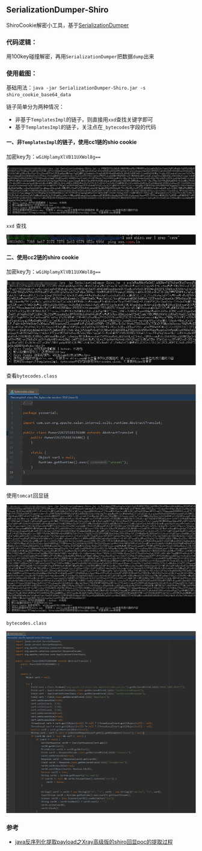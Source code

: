 ## SerializationDumper-Shiro

ShiroCookie解密小工具，基于[SerializationDumper](https://github.com/NickstaDB/SerializationDumper)

### 代码逻辑：

用100key碰撞解密，再用`SerializationDumper`把数据`dump`出来

### 使用截图：

基础用法：`java -jar SerializationDumper-Shiro.jar -s shiro_cookie_base64_data`

链子简单分为两种情况：

- 非基于`TemplatesImpl`的链子，则直接用`xxd`查找关键字即可
- 基于`TemplatesImpl`的链子，关注点在`_bytecodes`字段的代码

#### 一、非`TemplatesImpl`的链子，使用cc1链的shio cookie

加密key为：`wGiHplamyXlVB11UXWol8g==`

![image-20200815172742532](img/image-20200815172742532.png)

`xxd` 查找

![image-20200815172851945](img/image-20200815172851945.png)

#### 二、使用cc2链的shiro cookie

加密key为：`wGiHplamyXlVB11UXWol8g==`

![image-20200815171611749](img/image-20200815171611749.png)

查看`bytecodes.class`

![image-20200815171738935](img/image-20200815171738935.png)

使用`tomcat`回显链

![image-20200815172010899](img/image-20200815172010899.png)

`bytecodes.class`

![image-20200815172050382](img/image-20200815172050382.png)

### 参考

- [java反序列化提取payload之Xray高级版的shiro回显poc的提取过程](https://mp.weixin.qq.com/s/EBH3pfFKx4vwCy1Z7h_DcQ)

